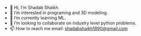 - 👋 Hi, I’m Shadab Shaikh.
- 👀 I’m interested in programing and 3D modeling.
- 🌱 I’m currently learning ML.
- 💞️ I’m looking to collaborate on industry level python problems.
- 📫 How to reach me email: shadabshaikh1890@gmail.com

<!---
Shadysandy94/Shadysandy94 is a ✨ special ✨ repository because its `README.md` (this file) appears on your GitHub profile.
You can click the Preview link to take a look at your changes.
--->
